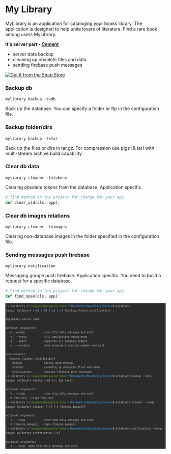 My Library
===================

MyLibrary is an application for cataloging your books library.
The application is designed to help unite lovers of literature.
Find a rare book among users MyLibrary.

**It's server part - [Cement](https://builtoncement.com/)**

* server data backup
* cleaning up obsolete files and data
* sending firebase push messages

[![Get it from the Snap Store](https://snapcraft.io/static/images/badges/en/snap-store-white.svg)](https://snapcraft.io/mylibrary)

### Backup db
```shell
mylibrary backup -t=db
```
Back up the database. You can specify a folder or ftp in the configuration file.


### Backup folder/dirs
```shell
mylibrary backup -t=tar
```
Back up the files or dirs in tar.gz. For compression use pigz (& tar) with multi-stream archive build capability.

### Clear db data
```shell
mylibrary cleaner -t=tokens
```
Clearing obsolete tokens from the database. Application specific.

```python
# find method in the project for change for your app
def clear_old(cls, app):
```

### Clear db images relations
```shell
mylibrary cleaner -t=images
```
Clearing non-database images in the folder specified in the configuration file.

### Sending messages push firebase
```shell
mylibrary notification
```
Messaging google push firebase. Application specific. You need to build a request for a specific database.

```python
# find method in the project for change for your app
def find_open(cls, app):
```

![picture](data/screenshot-46.png)